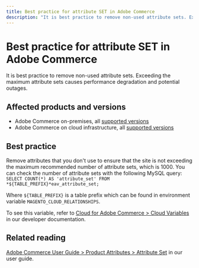 ```yaml
---
title: Best practice for attribute SET in Adobe Commerce
description: "It is best practice to remove non-used attribute sets. Exceeding the maximum attribute sets causes performance degradation and potential outages."
---
```


# Best practice for attribute SET in Adobe Commerce

It is best practice to remove non-used attribute sets. Exceeding the maximum attribute sets causes performance degradation and potential outages.

## Affected products and versions

* Adobe Commerce on-premises, all [supported versions](https://magento.com/sites/default/files/magento-software-lifecycle-policy.pdf)
* Adobe Commerce on cloud infrastructure, all [supported versions](https://magento.com/sites/default/files/magento-software-lifecycle-policy.pdf)

## Best practice

Remove attributes that you don't use to ensure that the site is not exceeding the maximum recommended number of attribute sets, which is 1000. You can check the number of attribute sets with the following MySQL query: `SELECT COUNT(*) AS 'attribute_set' FROM *${TABLE_PREFIX}*eav_attribute_set;`

Where `${TABLE_PREFIX}` is a table prefix which can be found in environment variable `MAGENTO_CLOUD_RELATIONSHIPS`.

To see this variable, refer to [Cloud for Adobe Commerce > Cloud Variables](https://devdocs.magento.com/cloud/env/variables-cloud.html) in our developer documentation.

## Related reading

[Adobe Commerce User Guide > Product Attributes > Attribute Set](https://docs.magento.com/user-guide/stores/attribute-sets.html?itm_source=devdocs&itm_medium=quick_search&itm_campaign=federated_search&itm_term=attribut&_ga=2.117581577.1025526503.1592831910-1966917137.1591621744) in our user guide.